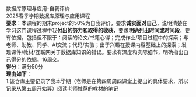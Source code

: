 数据库原理与应用-自我评价  
2025春季学期数据库原理与应用课程  
**要求**：本课程的期末project的50%为自我评价，要求**诚实面对自己**，说明清楚在学习这门课程过程中我**付出的努力和取得的收获**，要求**明确列出时间或时间段**，要有依据。包括但不限于：阅读的论文/书籍心得；完成作业/项目过程中的探索；与老师、助教、同学、AI交流；代码/实验；出于兴趣在授课内容基础上的探索；发现课件/教材/互联网关于数据库知识的错误。要求有深度和实际细节，明确指出自己得分的依据。16周交。  
**得分**：满分50分  
**理由如下**：  
1.该仓库主要记录了我本学期（老师是在第四周周四课堂上提出的具体要求，所以记录从第五周开始算）阅读老师推荐的教材的笔记
